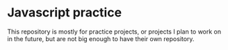 # Javascript practice

This repository is mostly for practice projects, or projects I plan to work on in the future, but are not big enough to have their own repository.